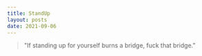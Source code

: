```yaml
---
title: StandUp
layout: posts
date: 2021-09-06
---
```


> "If standing up for yourself burns a bridge, fuck that bridge."

